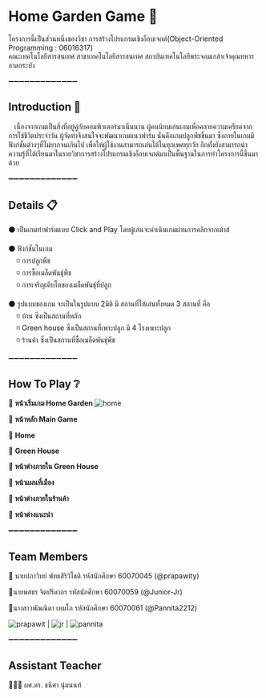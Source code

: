 
# Home Garden Game 🏡

โครงการนี้เป็นส่วนหนึ่งของวิชา การสร้างโปรแกรมเชิงอ็อบเจกต์(Object-Oriented Programming : 06016317)<br />
คณะเทคโนโลยีสารสนเทศ สาขาเทคโนโลยีสารสนเทศ 
สถาบันเทคโนโลยีพระจอมเกล้าเจ้าคุณทหารลาดกระบัง

:heavy_minus_sign::heavy_minus_sign::heavy_minus_sign::heavy_minus_sign::heavy_minus_sign::heavy_minus_sign::heavy_minus_sign::heavy_minus_sign::heavy_minus_sign::heavy_minus_sign::heavy_minus_sign::heavy_minus_sign::heavy_minus_sign:

## Introduction :pencil: 

 &nbsp;&nbsp;&nbsp;เนื่องจากเกมเป็นสิ่งที่อยู่คู่กับคอมพิวเตอร์มาเนิ่นนาน ผู้คนนิยมเล่นเกมเพื่อคลายความเครียดจากการใช้ชีวิตประจำวัน ผู้จัดทำจึงสนใจจะพัฒนาเกมแนวฟาร์ม นั่นคือเกมปลูกพืชขึ้นมา ซึ่งภายในเกมมีฟังก์ชั่นต่างๆที่ไม่ยากจนเกินไป เพื่อให้ผู้ใช้งานสามารถเล่นได้ในทุกเพศทุกวัย อีกทั้งยังสามารถนำความรู้ที่ได้เรียนมาในรายวิชาการสร้างโปรแกรมเชิงอ็อบเจกต์มาเป็นพื้นฐานในการทำโครงการนี้ขึ้นมาด้วย 
 
:heavy_minus_sign::heavy_minus_sign::heavy_minus_sign::heavy_minus_sign::heavy_minus_sign::heavy_minus_sign::heavy_minus_sign::heavy_minus_sign::heavy_minus_sign::heavy_minus_sign::heavy_minus_sign::heavy_minus_sign::heavy_minus_sign:

## Details 📋
⚫ เป็นเกมทำฟาร์มแบบ Click and Play โดยผู้เล่นจะดำเนินเกมผ่านการคลิกจากเม้าส์

⚫ ฟังก์ชั่นในเกม<br />
    &nbsp;&nbsp;&nbsp;&nbsp;◽ การปลูกพืช<br />
    &nbsp;&nbsp;&nbsp;&nbsp;◽ การซื้อเมล็ดพันธุ์พืช<br />
    &nbsp;&nbsp;&nbsp;&nbsp;◽ การเจริญเติบโตของเมล็ดพันธุ์ที่ปลูก<br />

⚫ รูปแบบของเกม จะเป็นในรูปแบบ 2มิติ มี สถานที่ให้เล่นทั้งหมด 3 สถานที่ คือ<br />
    &nbsp;&nbsp;&nbsp;&nbsp;◽ บ้าน ซึ่งเป็นสถานที่หลัก<br />
    &nbsp;&nbsp;&nbsp;&nbsp;◽ Green house ซึ่งเป็นสถานที่เพาะปลูก มี 4 โรงเพาะปลูก<br />
    &nbsp;&nbsp;&nbsp;&nbsp;◽ ร้านค้า ซึ่งเป็นสถานที่ซื้อเมล็ดพันธุ์พืช
    
:heavy_minus_sign::heavy_minus_sign::heavy_minus_sign::heavy_minus_sign::heavy_minus_sign::heavy_minus_sign::heavy_minus_sign::heavy_minus_sign::heavy_minus_sign::heavy_minus_sign::heavy_minus_sign::heavy_minus_sign::heavy_minus_sign:

## How To Play ❔ 

:triangular_flag_on_post: <b>หน้าเริ่มเกม Home Garden</b>
![home](link-to-image)

:triangular_flag_on_post: <b>หน้าหลัก Main Game </b>

:triangular_flag_on_post: <b>Home </b>

:triangular_flag_on_post: <b>Green House </b>

 :triangular_flag_on_post: <b> หน้าต่างภายใน Green House</b>
 
 :triangular_flag_on_post: <b>หน้าแผนที่เมือง </b>

:triangular_flag_on_post: <b>หน้าต่างภายในร้านค้า</b>

:triangular_flag_on_post: <b>หน้าต่างแนะนำ</b>



:heavy_minus_sign::heavy_minus_sign::heavy_minus_sign::heavy_minus_sign::heavy_minus_sign::heavy_minus_sign::heavy_minus_sign::heavy_minus_sign::heavy_minus_sign::heavy_minus_sign::heavy_minus_sign::heavy_minus_sign::heavy_minus_sign:

## Team Members

:bust_in_silhouette: นายปภาวิทย์ พัทธสิริวิโชติ รหัสนักศึกษา 60070045 (@prapawity)

:bust_in_silhouette:นายพสธร จิตปรีดากร รหัสนักศึกษา 60070059 (@Junior-Jr)

:bust_in_silhouette:นางสาวพัณณิตา เหมโก รหัสนักศึกษา 60070061 (@Pannita2212)

![prapawit](https://user-images.githubusercontent.com/32834828/39051364-9ccb9434-44d2-11e8-8377-40324a903f6a.jpg) |
![jr](https://user-images.githubusercontent.com/32834828/39051368-a0bd1d7e-44d2-11e8-8023-2c712438234e.jpg) |
![pannita](https://user-images.githubusercontent.com/32834828/39051370-a107ced2-44d2-11e8-95e4-bd41df740d72.jpg)

:heavy_minus_sign::heavy_minus_sign::heavy_minus_sign::heavy_minus_sign::heavy_minus_sign::heavy_minus_sign::heavy_minus_sign::heavy_minus_sign::heavy_minus_sign::heavy_minus_sign::heavy_minus_sign::heavy_minus_sign::heavy_minus_sign:

## Assistant Teacher

👩🏻‍🏫 ผศ.ดร. ธนิศา นุ่มนนท์
